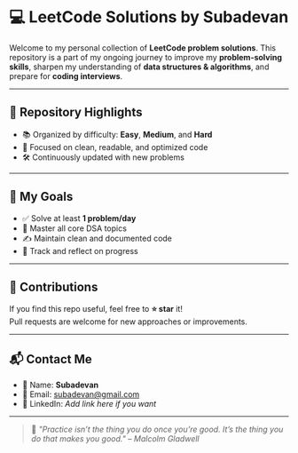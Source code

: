 
# 💻 LeetCode Solutions by Subadevan

Welcome to my personal collection of **LeetCode problem solutions**. This repository is a part of my ongoing journey to improve my **problem-solving skills**, sharpen my understanding of **data structures & algorithms**, and prepare for **coding interviews**.

---

## 🚀 Repository Highlights

- 📚  Organized by difficulty: **Easy**, **Medium**, and **Hard**
- 🧠 Focused on clean, readable, and optimized code
- 🛠️ Continuously updated with new problems

---

## 🎯 My Goals

- ✅ Solve at least **1 problem/day**
- 🧠 Master all core DSA topics
- ✍️ Maintain clean and documented code
- 📅 Track and reflect on progress

---

## 🤝 Contributions

If you find this repo useful, feel free to **⭐ star** it!  
Pull requests are welcome for new approaches or improvements.

---

## 📬 Contact Me

- 📛 Name: **Subadevan**
- 📧 Email: [subadevan@gmail.com](mailto:subadevan@gmail.com)
- 🔗 LinkedIn: *Add link here if you want*

---

> 💬 *"Practice isn’t the thing you do once you’re good. It’s the thing you do that makes you good." – Malcolm Gladwell*
